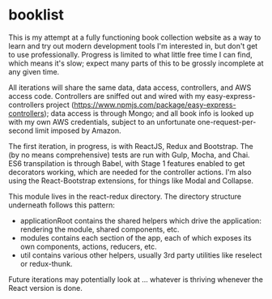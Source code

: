 # booklist

This is my attempt at a fully functioning book collection website as a way to learn and try out modern development tools I'm 
interested in, but don't get to use professionally. Progress is limited to what little free time I can find, which means it's slow; expect many parts of this
to be grossly incomplete at any given time.

All iterations will share the same data, data access, controllers, and AWS access code.  Controllers are sniffed out and wired with my easy-express-controllers 
project (https://www.npmjs.com/package/easy-express-controllers); data access is through Mongo; and all book info is looked up with my own AWS credentials, 
subject to an unfortunate one-request-per-second limit imposed by Amazon.

The first iteration, in progress, is with ReactJS, Redux and Bootstrap.  The (by no means comprehensive) tests are run with Gulp, Mocha, and Chai.  ES6
transpilation is through Babel, with Stage 1 features enabled to get decorators working, which are needed for the controller actions.  I'm also using the React-Bootstrap
extensions, for things like Modal and Collapse.

This module lives in the react-redux directory.  The directory structure underneath follows this pattern:

- applicationRoot contains the shared helpers which drive the application: rendering the module, shared components, etc.
- modules contains each section of the app, each of which exposes its own components, actions, reducers, etc.
- util contains various other helpers, usually 3rd party utilities like reselect or redux-thunk. 

Future iterations may potentially look at ... whatever is thriving whenever the React version is done.